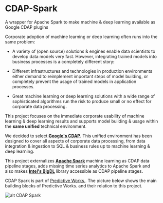 # CDAP-Spark
A wrapper for Apache Spark to make machine &amp; deep learning available as Google CDAP plugins

Corporate adoption of machine learning or deep learning often runs into the same problem:

* A variety of (open source) solutions & engines enable data scientists to develop data models very fast. However, integrating 
trained models into business processes is a completely different story:

* Different infrastructures and technologies in production environments either demand to reimplement important steps of model
building, or completely prevent the usage of trained models in application processes.

* Great machine learning or deep learning solutions with a wide range of sophisticated algorithms run the risk to produce small or no effect for corporate data processing.

This project focuses on the immediate corporate usability of machine learning & deep learning results and supports model building & usage within the **same unified** technical environment.

We decided to select [**Google's CDAP**](https://cdap.io). This unified environment has been designed to cover all aspects of corporate data processing, from data integration & ingestion to SQL & business rules up to machine learning & deep learning.

This project externalizes [**Apache Spark**](https://spark.apache.org) machine learning as CDAP data pipeline stages, adds missing time series analytics to Apache Spark and also makes [**Intel's BigDL**](https://bigdl-project.github.io/) library accessible as CDAP pipeline stages.   

CDAP Spark is part of [Predictive Works.](https://predictiveworks.eu). The picture below shows the main building blocks of Predictive Works. and their relation to this project. 

![alt CDAP Spark](https://github.com/predictiveworks/cdap-spark/blob/master/images/cdap-spark.svg)
